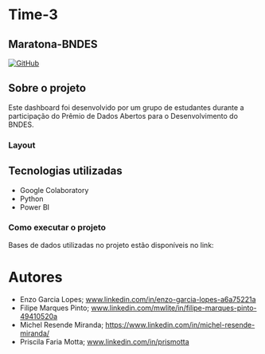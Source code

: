 # Time-3
## Maratona-BNDES
[![GitHub](https://img.shields.io/github/license/prismotta/Time-3)](https://github.com/prismotta/Maratona-BNDES/blob/main/LICENSE)
## Sobre o projeto

Este dashboard foi desenvolvido por um grupo de estudantes durante a participação do Prêmio de Dados Abertos para o Desenvolvimento do BNDES.

### Layout 


## Tecnologias utilizadas
- Google Colaboratory
- Python
- Power BI

### Como executar o projeto
Bases de dados utilizadas no projeto estão disponíveis no link:


# Autores

- Enzo Garcia Lopes; www.linkedin.com/in/enzo-garcia-lopes-a6a75221a
- Filipe Marques Pinto; www.linkedin.com/mwlite/in/filipe-marques-pinto-49410520a
- Michel Resende Miranda; https://www.linkedin.com/in/michel-resende-miranda/
- Priscila Faria Motta; www.linkedin.com/in/prismotta
